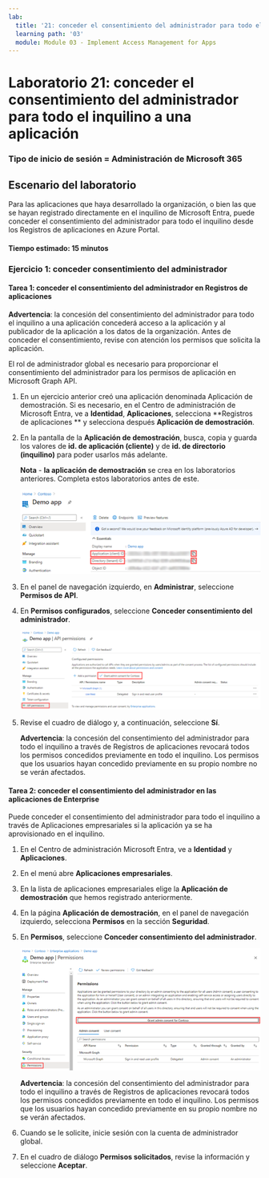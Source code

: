 ```yaml
---
lab:
  title: '21: conceder el consentimiento del administrador para todo el inquilino a una aplicación'
  learning path: '03'
  module: Module 03 - Implement Access Management for Apps
---
```


# Laboratorio 21: conceder el consentimiento del administrador para todo el inquilino a una aplicación

### Tipo de inicio de sesión = Administración de Microsoft 365

## Escenario del laboratorio

Para las aplicaciones que haya desarrollado la organización, o bien las que se hayan registrado directamente en el inquilino de Microsoft Entra, puede conceder el consentimiento del administrador para todo el inquilino desde los Registros de aplicaciones en Azure Portal.

#### Tiempo estimado: 15 minutos

### Ejercicio 1: conceder consentimiento del administrador

#### Tarea 1: conceder el consentimiento del administrador en Registros de aplicaciones

   **Advertencia**: la concesión del consentimiento del administrador para todo el inquilino a una aplicación concederá acceso a la aplicación y al publicador de la aplicación a los datos de la organización. Antes de conceder el consentimiento, revise con atención los permisos que solicita la aplicación.

El rol de administrador global es necesario para proporcionar el consentimiento del administrador para los permisos de aplicación en Microsoft Graph API.

1. En un ejercicio anterior creó una aplicación denominada Aplicación de demostración. Si es necesario, en el Centro de administración de Microsoft Entra, ve a **Identidad**, **Aplicaciones**, selecciona  **Registros de aplicaciones ** y selecciona después **Aplicación de demostración**.

2. En la pantalla de la **Aplicación de demostración**, busca, copia y guarda los valores de **id. de aplicación (cliente)** y de **id. de directorio (inquilino)** para poder usarlos más adelante.

    **Nota** - **la aplicación de demostración** se crea en los laboratorios anteriores. Completa estos laboratorios antes de este.

    ![Captura de pantalla que muestra la página Aplicación de demostración con el Id. de directorio resaltado](./media/lp3-mod3-demo-app-directory-id.png)

3. En el panel de navegación izquierdo, en **Administrar**, seleccione **Permisos de API**.

4. En **Permisos configurados**, seleccione **Conceder consentimiento del administrador**.

    ![Captura de pantalla que muestra la página de permisos de API con la opción Conceder consentimiento del administrador para Contoso resaltada](./media/lp3-mod3-api-permissions-admin-consent.png)

5. Revise el cuadro de diálogo y, a continuación, seleccione **Sí**.

   **Advertencia**: la concesión del consentimiento del administrador para todo el inquilino a través de Registros de aplicaciones revocará todos los permisos concedidos previamente en todo el inquilino. Los permisos que los usuarios hayan concedido previamente en su propio nombre no se verán afectados.

#### Tarea 2: conceder el consentimiento del administrador en las aplicaciones de Enterprise

Puede conceder el consentimiento del administrador para todo el inquilino a través de Aplicaciones empresariales si la aplicación ya se ha aprovisionado en el inquilino.

1. En el Centro de administración Microsoft Entra, ve a **Identidad** y **Aplicaciones**.

2. En el menú abre **Aplicaciones empresariales**.

3. En la lista de aplicaciones empresariales elige la **Aplicación de demostración** que hemos registrado anteriormente.

4. En la página **Aplicación de demostración**, en el panel de navegación izquierdo, selecciona **Permisos** en la sección **Seguridad**.

5. En **Permisos**, seleccione **Conceder consentimiento del administrador**.

    ![Captura de pantalla que muestra la página de permisos de la aplicación de demostración con la opción Conceder consentimiento del administrador para Contoso resaltada.](./media/lp3-mod3-grant-admin-consent-in-enterprise-app.png)

   **Advertencia**: la concesión del consentimiento del administrador para todo el inquilino a través de Registros de aplicaciones revocará todos los permisos concedidos previamente en todo el inquilino. Los permisos que los usuarios hayan concedido previamente en su propio nombre no se verán afectados.

6. Cuando se le solicite, inicie sesión con la cuenta de administrador global.

7. En el cuadro de diálogo **Permisos solicitados**, revise la información y seleccione **Aceptar**.
